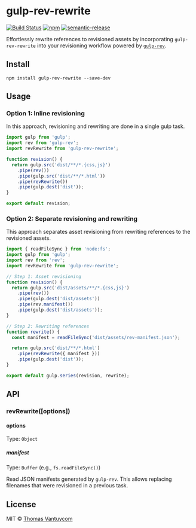 # gulp-rev-rewrite 

[![Build Status](https://github.com/thomasvantuycom/gulp-rev-rewrite/actions/workflows/ci.yml/badge.svg)](https://github.com/thomasvantuycom/gulp-rev-rewrite/actions/workflows/ci.yml) [![npm](https://img.shields.io/npm/v/gulp-rev-rewrite.svg)](https://www.npmjs.com/package/gulp-rev-rewrite) [![semantic-release](https://img.shields.io/badge/%20%20%F0%9F%93%A6%F0%9F%9A%80-semantic--release-e10079.svg)](https://github.com/semantic-release/semantic-release)

Effortlessly rewrite references to revisioned assets by incorporating `gulp-rev-rewrite` into your revisioning workflow powered by [`gulp-rev`](https://github.com/sindresorhus/gulp-rev).

## Install

```
npm install gulp-rev-rewrite --save-dev
```

## Usage

### Option 1: Inline revisioning

In this approach, revisioning and rewriting are done in a single gulp task.

```js
import gulp from 'gulp';
import rev from 'gulp-rev';
import revRewrite from 'gulp-rev-rewrite';

function revision() {
  return gulp.src('dist/**/*.{css,js}')
    .pipe(rev())
    .pipe(gulp.src('dist/**/*.html'))
    .pipe(revRewrite())
    .pipe(gulp.dest('dist'));
}

export default revision;
```

### Option 2: Separate revisioning and rewriting

This approach separates asset revisioning from rewriting references to the revisioned assets.

```js
import { readFileSync } from 'node:fs';
import gulp from 'gulp';
import rev from 'rev';
import revRewrite from 'gulp-rev-rewrite';

// Step 1: Asset revisioning
function revision() {
  return gulp.src('dist/assets/**/*.{css,js}')
    .pipe(rev())
    .pipe(gulp.dest('dist/assets'))
    .pipe(rev.manifest())
    .pipe(gulp.dest('dist/assets'));
}

// Step 2: Rewriting references
function rewrite() {
  const manifest = readFileSync('dist/assets/rev-manifest.json');

  return gulp.src('dist/**/*.html')
    .pipe(revRewrite({ manifest }))
    .pipe(gulp.dest('dist'));
}

export default gulp.series(revision, rewrite);
```

## API

### revRewrite([options])

#### options

Type: `Object`

##### manifest

Type: `Buffer` (e.g., `fs.readFileSync()`)

Read JSON manifests generated by `gulp-rev`. This allows replacing filenames that were revisioned in a previous task.

## License

MIT © [Thomas Vantuycom](https://github.com/thomasvantuycom)
